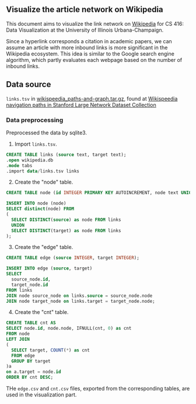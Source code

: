 ## Visualize the article network on Wikipedia

This document aims to visualize the link network on [Wikipedia](https://en.wikipedia.org/wiki/Main_Page) for CS 416: Data Visualization at the University of Illinois Urbana-Champaign.

Since a hyperlink corresponds a citation in academic papers, we can assume an article with more inbound links is more significant in the Wikipedia ecosystem.
This idea is similar to the Google search engine algorithm, which partly evaluates each webpage based on the number of inbound links.


## Data source

`links.tsv` in [wikispeedia_paths-and-graph.tar.gz](https://snap.stanford.edu/data/wikispeedia/wikispeedia_paths-and-graph.tar.gz), found at [Wikispeedia navigation paths in Stanford Large Network Dataset Collection](https://snap.stanford.edu/data/wikispeedia.html)


### Data preprocessing

Preprocessed the data by sqlite3.

1. Import `links.tsv`.

```sql
CREATE TABLE links (source text, target text);
.open wikipedia.db
.mode tabs
.import data/links.tsv links
```

2. Create the "node" table.

```sql
CREATE TABLE node (id INTEGER PRIMARY KEY AUTOINCREMENT, node text UNIQUE);
```

```sql
INSERT INTO node (node)
SELECT distinct(node) FROM
(
  SELECT DISTINCT(source) as node FROM links
  UNION
  SELECT DISTINCT(target) as node FROM links
);
```

3. Create the "edge" table.

```sql
CREATE TABLE edge (source INTEGER, target INTEGER);
```

```sql
INSERT INTO edge (source, target)
SELECT
  source_node.id,
  target_node.id
FROM links
JOIN node source_node on links.source = source_node.node
JOIN node target_node on links.target = target_node.node;
```

4. Create the "cnt" table.

```sql
CREATE TABLE cnt AS
SELECT node.id, node.node, IFNULL(cnt, 0) as cnt
FROM node
LEFT JOIN
(
  SELECT target, COUNT(*) as cnt
  FROM edge
  GROUP BY target
)a
on a.target = node.id
ORDER BY cnt DESC;
```

THe `edge.csv` and `cnt.csv` files, exported from the corresponding tables, are used in the visualization part.
